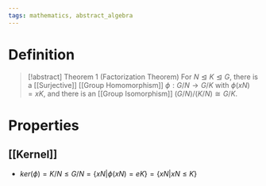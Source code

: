 ```yaml
---
tags: mathematics, abstract_algebra
---
```


# Definition

> [!abstract] Theorem 1 (Factorization Theorem)
> For $N \trianglelefteq K \trianglelefteq G$, there is a [[Surjective]] [[Group Homomorphism]] $\phi: G/N \rightarrow G/K$ with $\phi(xN) = xK$, and there is an [[Group Isomorphism]] $(G/N)/(K/N) \cong G/K$.

# Properties

## [[Kernel]]
- $ker(\phi) = K/N \leq G/N = \{xN | \phi(xN) = eK\} = \{xN | xN \leq K\}$